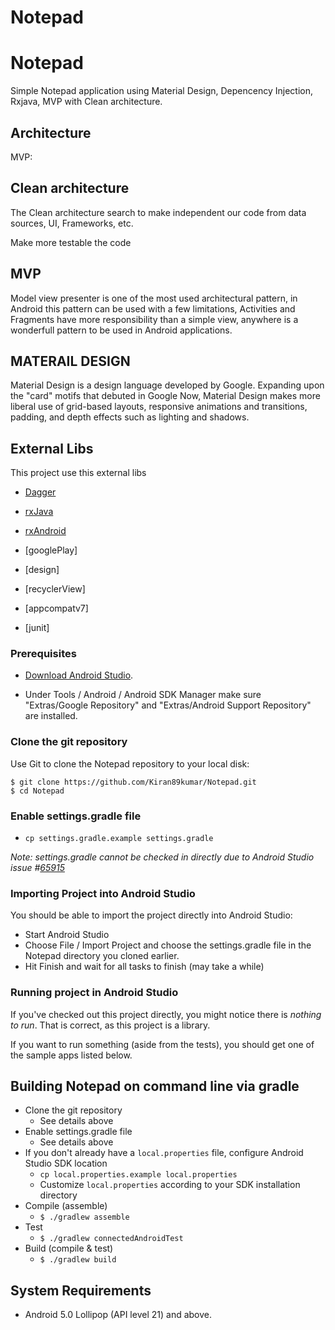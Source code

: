 # Notepad

Notepad
==

Simple Notepad application using Material Design, Depencency Injection, Rxjava, MVP with Clean architecture.

## Architecture

MVP:

Clean architecture
------------

The Clean architecture search to make independent our code from data sources, UI, Frameworks, etc.

Make more testable the code

MVP
------------

Model view presenter is one of the most used architectural pattern, in Android this pattern can be used with a few limitations, Activities and Fragments have more responsibility than a simple view, anywhere is a wonderfull pattern to be used in Android applications.

MATERAIL DESIGN
------------

Material Design is a design language developed by Google. Expanding upon the "card" motifs that debuted in Google Now, Material Design makes more liberal use of grid-based layouts, responsive animations and transitions, padding, and depth effects such as lighting and shadows. 

External Libs
------------

This project use this external libs

* [Dagger](http://square.github.io/dagger/)
* [rxJava](http://reactivex.io/tutorials.html)
* [rxAndroid](https://github.com/ReactiveX/RxAndroid)

* [googlePlay]
* [design]
* [recyclerView]
* [appcompatv7]

* [junit]

### Prerequisites

* [Download Android Studio](http://developer.android.com/sdk/installing/studio.html).  

* Under Tools / Android / Android SDK Manager make sure "Extras/Google Repository" and "Extras/Android Support Repository" are installed.

### Clone the git repository

Use Git to clone the Notepad repository to your local disk: 

```
$ git clone https://github.com/Kiran89kumar/Notepad.git
$ cd Notepad
```

### Enable settings.gradle file

* `cp settings.gradle.example settings.gradle`

*Note: settings.gradle cannot be checked in directly due to Android Studio issue #[65915](https://code.google.com/p/android/issues/detail?id=65915)*

### Importing Project into Android Studio

You should be able to import the project directly into Android Studio:

* Start Android Studio
* Choose File / Import Project and choose the settings.gradle file in the Notepad directory you cloned earlier.
* Hit Finish and wait for all tasks to finish (may take a while)

### Running project in Android Studio

If you've checked out this project directly, you might notice there is *nothing to run*.  That is correct, as this project is a library.

If you want to run something (aside from the tests), you should get one of the sample apps listed below.


## Building Notepad on command line via gradle

* Clone the git repository
    * See details above
* Enable settings.gradle file
    * See details above
* If you don't already have a `local.properties` file, configure Android Studio SDK location
    * `cp local.properties.example local.properties`
    * Customize `local.properties` according to your SDK installation directory
* Compile (assemble)
    * `$ ./gradlew assemble`
* Test
    * `$ ./gradlew connectedAndroidTest`
* Build (compile & test)
    * `$ ./gradlew build`

    
## System Requirements

- Android 5.0 Lollipop (API level 21) and above.
